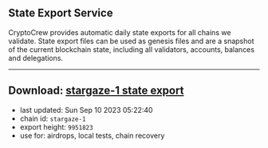 ## State Export Service
CryptoCrew provides automatic daily state exports for all chains we validate. State export files can be used as genesis files and are a snapshot of the current blockchain state, including all validators, accounts, balances and delegations.

---
**Download: [stargaze-1 state export](https://dl.ccvalidators.com/SERVICE/stargaze/stargaze-1_export_9951823.json)**
---

- last updated: Sun Sep 10 2023 05:22:40
- chain id: `stargaze-1`
- export height: `9951823`
- use for: airdrops, local tests, chain recovery
